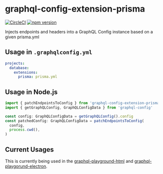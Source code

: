 # graphql-config-extension-prisma

[![CircleCI](https://circleci.com/gh/graphcool/graphql-config-extension-prisma.svg?style=shield)](https://circleci.com/gh/graphcool/graphql-config-extension-prisma) [![npm version](https://badge.fury.io/js/graphql-config-extension-prisma.svg)](https://badge.fury.io/js/graphql-config-extension-prisma)

Injects endpoints and headers into a GraphQL Config instance based on a given prisma.yml

## Usage in `.graphqlconfig.yml`

```yml
projects:
  database:
    extensions:
      prisma: prisma.yml
```

## Usage in Node.js

```ts
import { patchEndpointsToConfig } from 'graphql-config-extension-prisma'
import { getGraphQLConfig, GraphQLConfigData } from 'graphql-config'

const config: GraphQLConfigData = getGraphQLConfig().config
const patchedConfig: GraphQLConfigData = patchEndpointsToConfig(
  config,
  process.cwd(),
)
```

## Current Usages

This is currently being used in the [graphql-playground-html](https://github.com/graphcool/graphql-playground/tree/master/packages/graphql-playground-html) and [graphql-playgorund-electron](https://github.com/graphcool/graphql-playground/tree/master/packages/graphql-playground-electron).
